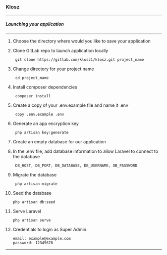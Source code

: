 ### Klosz

---

##### Launching your application 

---

1. Choose the directory where would you like to save your application


2. Clone GitLab repo to launch application locally

        git clone https://gitlab.com/klosz1/klosz.git project_name

3. Change directory for your project name

        cd project_name
        
4. Install composer dependencies

        composer install
           
5. Create a copy of your .env.example file and name it .env

        copy .env.example .env
        
8. Generate an app encryption key

        php artisan key:generate
        
7. Create an empty database for our application

   
8. In the .env file, add database information to allow Laravel to connect to the database

        DB_HOST, DB_PORT, DB_DATABASE, DB_USERNAME, DB_PASSWORD
        
9. Migrate the database

        php artisan migrate
        
10. Seed the database

        php artisan db:seed

11. Serve Laravel

        php artisan serve
        
12. Credentials to login as Super Admin:

        email: example@example.com
        password: 12345678
        

---


        
        
        
        
        
        
        
        
        
        
        
        
        
        
        
        
        
    
